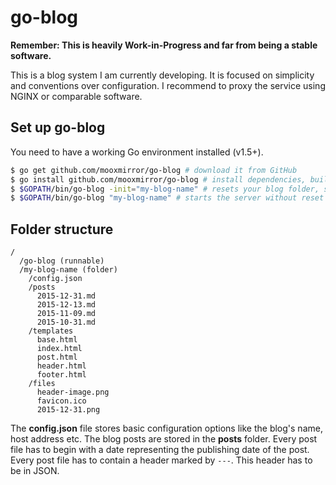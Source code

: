 # go-blog
**Remember: This is heavily Work-in-Progress and far from being a stable software.**

This is a blog system I am currently developing. It is focused on simplicity and conventions over configuration. I recommend to proxy the service using NGINX or comparable software.

## Set up go-blog
You need to have a working Go environment installed (v1.5+).

```bash
$ go get github.com/mooxmirror/go-blog # download it from GitHub
$ go install github.com/mooxmirror/go-blog # install dependencies, build it
$ $GOPATH/bin/go-blog -init="my-blog-name" # resets your blog folder, starts the server
$ $GOPATH/bin/go-blog "my-blog-name" # starts the server without reset
```

## Folder structure
```
/
  /go-blog (runnable)
  /my-blog-name (folder)
    /config.json
    /posts
      2015-12-31.md
      2015-12-13.md
      2015-11-09.md
      2015-10-31.md
    /templates
      base.html
      index.html
      post.html
      header.html
      footer.html
    /files
      header-image.png
      favicon.ico
      2015-12-31.png
```

The **config.json** file stores basic configuration options like the blog's name, host address etc.
The blog posts are stored in the **posts** folder. Every post file has to begin with a date representing the publishing date of the post. Every post file has to contain a header marked by `---`. This header has to be in JSON.
